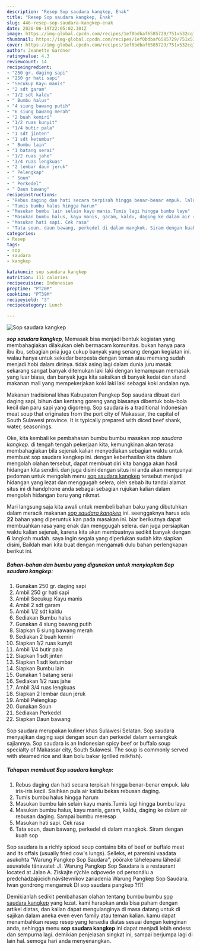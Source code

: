 ```yaml
---
description: "Resep Sop saudara kangkep, Enak"
title: "Resep Sop saudara kangkep, Enak"
slug: 446-resep-sop-saudara-kangkep-enak
date: 2020-06-19T22:05:02.301Z
image: https://img-global.cpcdn.com/recipes/1ef0bdbaf6585729/751x532cq70/sop-saudara-kangkep-foto-resep-utama.jpg
thumbnail: https://img-global.cpcdn.com/recipes/1ef0bdbaf6585729/751x532cq70/sop-saudara-kangkep-foto-resep-utama.jpg
cover: https://img-global.cpcdn.com/recipes/1ef0bdbaf6585729/751x532cq70/sop-saudara-kangkep-foto-resep-utama.jpg
author: Jeanette Gardner
ratingvalue: 4.3
reviewcount: 14
recipeingredient:
- "250 gr. daging sapi"
- "250 gr hati sapi"
- "Secukup Kayu manis"
- "2 sdt garam"
- "1/2 sdt kaldu"
- " Bumbu halus"
- "4 siung bawang putih"
- "6 siung bawang merah"
- "2 buah kemiri"
- "1/2 ruas kunyit"
- "1/4 butir pala"
- "1 sdt jinten"
- "1 sdt ketumbar"
- " Bumbu lain"
- "1 batang serai"
- "1/2 ruas jahe"
- "3/4 ruas lengkuas"
- "2 lembar daun jeruk"
- " Pelengkap"
- " Soun"
- " Perkedel"
- " Daun bawang"
recipeinstructions:
- "Rebus daging dan hati secara terpisah hingga benar-benar empuk. lalu iris-iris kecil. Sisihkan pula air kaldu bekas rebusan daging."
- "Tumis bumbu halus hingga harum"
- "Masukan bumbu lain selain kayu manis.Tumis lagi hingga bumbu layu"
- "Masukan bumbu halus, kayu manis, garam, kaldu, daging ke dalam air rebusan daging. Sampai bumbu meresap"
- "Masukan hati sapi. Cek rasa"
- "Tata soun, daun bawang, perkedel di dalam mangkok. Siram dengan kuah sop"
categories:
- Resep
tags:
- sop
- saudara
- kangkep

katakunci: sop saudara kangkep 
nutrition: 111 calories
recipecuisine: Indonesian
preptime: "PT20M"
cooktime: "PT39M"
recipeyield: "3"
recipecategory: Lunch

---
```



![Sop saudara kangkep](https://img-global.cpcdn.com/recipes/1ef0bdbaf6585729/751x532cq70/sop-saudara-kangkep-foto-resep-utama.jpg)

<b><i>sop saudara kangkep</i></b>, Memasak bisa menjadi bentuk kegiatan yang membahagiakan dilakukan oleh bermacam komunitas. bukan hanya para ibu ibu, sebagian pria juga cukup banyak yang senang dengan kegiatan ini. walau hanya untuk sekedar berpesta dengan teman atau memang sudah menjadi hobi dalam dirinya. tidak asing lagi dalam dunia juru masak sekarang sangat banyak ditemukan laki laki dengan kemampuan memasak yang luar biasa, dan banyak juga kita saksikan di banyak kedai dan stand makanan mall yang mempekerjakan koki laki laki sebagai koki andalan nya.

Makanan tradisional khas Kabupaten Pangkep Sop saudara dibuat dari daging sapi, bihun dan kentang goreng yang biasanya dibentuk bola-bola kecil dan paru sapi yang digoreng. Sop saudara is a traditional Indonesian meat soup that originates from the port city of Makassar, the capital of South Sulawesi province. It is typically prepared with diced beef shank, water, seasonings.

Oke, kita kembali ke pembahasan bumbu bumbu masakan <i>sop saudara kangkep</i>. di tengah tengah pekerjaan kita, kemungkinan akan terasa membahagiakan bila sejenak kalian menyediakan sebagian waktu untuk membuat sop saudara kangkep ini. dengan keberhasilan kita dalam mengolah olahan tersebut, dapat membuat diri kita bangga akan hasil hidangan kita sendiri. dan juga disini dengan situs ini anda akan mempunyai pedoman untuk mengolah menu <u>sop saudara kangkep</u> tersebut menjadi hidangan yang lezat dan menggugah selera, oleh sebab itu tandai alamat situs ini di handphone anda sebagai sebagian rujukan kalian dalam mengolah hidangan baru yang nikmat.


Mari langsung saja kita awali untuk membeli bahan baku yang dibutuhkan dalam meracik makanan <u><i>sop saudara kangkep</i></u> ini. seenggaknya harus ada <b>22</b> bahan yang diperuntuk kan pada masakan ini. biar berikutnya dapat membuahkan rasa yang enak dan menggugah selera. dan juga persiapkan waktu kalian sejenak, karena kita akan membuatnya sedikit banyak dengan <b>6</b> langkah mudah. saya ingin segala yang diperlukan sudah kita siapkan disini, Baiklah mari kita buat dengan mengamati dulu bahan perlengkapan berikut ini.

<!--inarticleads1-->

##### Bahan-bahan dan bumbu yang digunakan untuk menyiapkan Sop saudara kangkep:

1. Gunakan 250 gr. daging sapi
1. Ambil 250 gr hati sapi
1. Ambil Secukup Kayu manis
1. Ambil 2 sdt garam
1. Ambil 1/2 sdt kaldu
1. Sediakan  Bumbu halus
1. Gunakan 4 siung bawang putih
1. Siapkan 6 siung bawang merah
1. Sediakan 2 buah kemiri
1. Siapkan 1/2 ruas kunyit
1. Ambil 1/4 butir pala
1. Siapkan 1 sdt jinten
1. Siapkan 1 sdt ketumbar
1. Siapkan  Bumbu lain
1. Gunakan 1 batang serai
1. Sediakan 1/2 ruas jahe
1. Ambil 3/4 ruas lengkuas
1. Siapkan 2 lembar daun jeruk
1. Ambil  Pelengkap
1. Gunakan  Soun
1. Sediakan  Perkedel
1. Siapkan  Daun bawang


Sop saudara merupakan kuliner khas Sulawesi Selatan. Sop saudara menyajikan daging sapi dengan soun dan perkedel dalam semangkuk sajiannya. Sop saudara is an Indonesian spicy beef or buffalo soup specialty of Makassar city, South Sulawesi. The soup is commonly served with steamed rice and ikan bolu bakar (grilled milkfish). 

<!--inarticleads2-->

##### Tahapan membuat Sop saudara kangkep:

1. Rebus daging dan hati secara terpisah hingga benar-benar empuk. lalu iris-iris kecil. Sisihkan pula air kaldu bekas rebusan daging.
1. Tumis bumbu halus hingga harum
1. Masukan bumbu lain selain kayu manis.Tumis lagi hingga bumbu layu
1. Masukan bumbu halus, kayu manis, garam, kaldu, daging ke dalam air rebusan daging. Sampai bumbu meresap
1. Masukan hati sapi. Cek rasa
1. Tata soun, daun bawang, perkedel di dalam mangkok. Siram dengan kuah sop


Sop saudara is a richly spiced soup contains bits of beef or buffalo meat and its offals (usually fried cow&#39;s lungs). Selleks, et paremini vaadata asukohta &#34;Warung Pangkep Sop Saudara&#34;, pöörake tähelepanu lähedal asuvatele tänavatel: Jl. Warung Pangkep Sop Saudara is a restaurant located at Jalan A. Získajte rýchle odpovede od personálu a predchádzajúcich návštevníkov zariadenia Warung Pangkep Sop Saudara. Iwan gondrong mengamuk DI sop saudara pangkep ?!?! 

Demikianlah sedikit pembahasan olahan tentang bumbu bumbu <u>sop saudara kangkep</u> yang lezat. kami harapkan anda bisa paham dengan artikel diatas, dan kalian dapat mengulanginya di masa datang untuk di sajikan dalam aneka even even family atau teman kalian. kamu dapat menambahkan resep resep yang tersedia diatas sesuai dengan keinginan anda, sehingga menu <b>sop saudara kangkep</b> ini dapat menjadi lebih endess dan sempurna lagi. demikian penjelasan singkat ini, sampai berjumpa lagi di lain hal. semoga hari anda menyenangkan.
